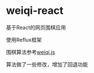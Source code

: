 # weiqi-react
基于React的网页围棋应用

使用Reflux框架

围棋算法参考[weiqi.js](https://github.com/cjlarose/weiqi.js) 

算法做了一些修改，增加了回退功能
